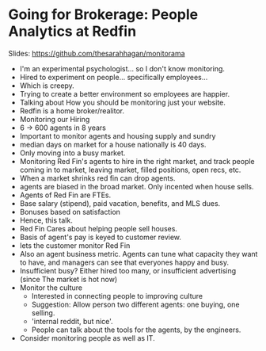 # Going for Brokerage: People Analytics at Redfin

Slides: https://github.com/thesarahhagan/monitorama

* I'm an experimental psychologist... so I don't know monitoring.
* Hired to experiment on people... specifically employees...
* Which is creepy.
* Trying to create a better environment so employees are happier.
* Talking about How you should be monitoring just your website.
* Redfin is a home broker/realitor.
* Monitoring our Hiring
* 6 -> 600 agents in 8 years
* Important to monitor agents and housing supply and sundry
* median days on market for a house nationally is 40 days.
* Only moving into a busy market.
* Monitoring Red Fin's agents to hire in the right market, and track people
  coming in to market, leaving market, filled positions, open recs, etc.
* When a market shrinks red fin can drop agents.
* agents are biased in the broad market.  Only incented when house sells.
* Agents of Red Fin are FTEs.
* Base salary (stipend), paid vacation, benefits, and MLS dues.
* Bonuses based on satisfaction
* Hence, this talk.
* Red Fin Cares about helping people sell houses.
* Basis of agent's pay is keyed to customer review.
* lets the customer monitor Red Fin
* Also an agent business metric.  Agents can tune what capacity they want to
  have, and managers can see that everyones happy and busy.
* Insufficient busy?  Either hired too many, or insufficient advertising (since
    The market is hot now)
* Monitor the culture
    * Interested in connecting people to improving culture
    * Suggestion: Allow person two different agents: one buying, one selling.
    * 'internal reddit, but nice'.
    * People can talk about the tools for the agents, by the engineers.
* Consider monitoring people as well as IT.
